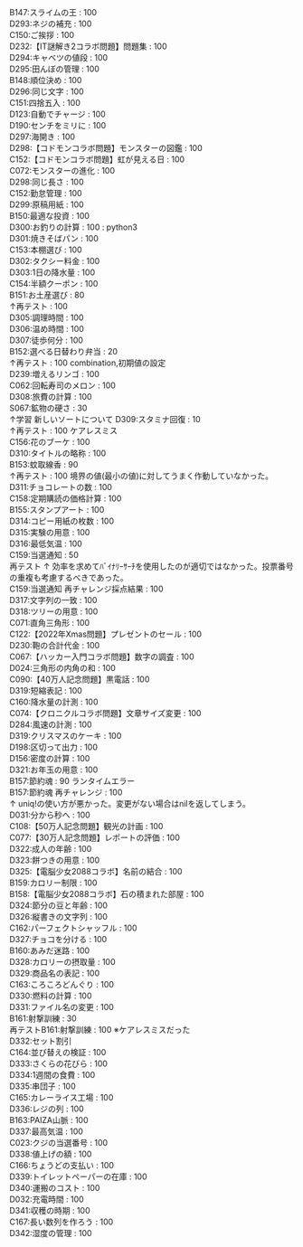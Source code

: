 B147:スライムの王 : 100<br>
D293:ネジの補充 : 100<br>
C150:ご挨拶 : 100<br>
D232:【IT謎解き2コラボ問題】問題集 : 100<br>
D294:キャベツの値段 : 100<br>
D295:田んぼの管理 : 100<br>
B148:順位決め : 100<br>
D296:同じ文字 : 100<br>
C151:四捨五入 : 100<br>
D123:自動でチャージ : 100<br>
D190:センチをミリに : 100<br>
D297:海開き : 100<br>
D298:【コドモンコラボ問題】モンスターの図鑑 : 100<br>
C152:【コドモンコラボ問題】虹が見える日 : 100<br>
C072:モンスターの進化 : 100<br>
D298:同じ長さ : 100<br>
C152:勤怠管理 : 100<br>
D299:原稿用紙 : 100<br>
B150:最適な投資 : 100<br>
D300:お釣りの計算 : 100 : python3<br>
D301:焼きそばパン : 100<br>
C153:本棚選び : 100<br>
D302:タクシー料金 : 100<br>
D303:1日の降水量 : 100<br>
C154:半額クーポン : 100<br>
B151:お土産選び : 80<br>
↑再テスト : 100<br>
D305:調理時間 : 100<br>
D306:温め時間 : 100<br>
D307:徒歩何分 : 100<br>
B152:選べる日替わり弁当 : 20<br>
↑再テスト : 100 combination,初期値の設定 <br>
D239:増えるリンゴ : 100<br>
C062:回転寿司のメロン : 100<br>
D308:旅費の計算 : 100<br>
S067:鉱物の硬さ : 30<br>
↑学習 新しいソートについて
D309:スタミナ回復 : 10<br>
↑再テスト : 100 ケアレスミス<br>
C156:花のブーケ : 100<br>
D310:タイトルの略称 : 100<br>
B153:蚊取線香 : 90<br>
↑再テスト : 100 境界の値(最小の値)に対してうまく作動していなかった。 <br>
D311:チョコレートの数 : 100<br>
C158:定期購読の価格計算 : 100<br>
B155:スタンプアート : 100<br>
D314:コピー用紙の枚数 : 100<br>
D315:実験の用意 : 100<br>
D316:最低気温 : 100<br>
C159:当選通知 : 50<br> 再テスト
↑ 効率を求めてﾊﾞｲﾅﾘｰｻｰﾁを使用したのが適切ではなかった。投票番号の重複も考慮するべきであった。<br>
C159:当選通知 再チャレンジ採点結果 : 100<br>
D317:文字列の一致 : 100<br>
D318:ツリーの用意 : 100<br>
C071:直角三角形 : 100<br>
C122:【2022年Xmas問題】プレゼントのセール : 100<br>
D230:鞄の合計代金 : 100<br>
C067:【ハッカー入門コラボ問題】数字の調査 : 100<br>
D024:三角形の内角の和 : 100<br>
C090:【40万人記念問題】黒電話 : 100<br>
D319:短縮表記 : 100<br>
C160:降水量の計測 : 100<br>
C074:【クロニクルコラボ問題】文章サイズ変更 : 100<br>
D284:風速の計測 : 100<br>
D319:クリスマスのケーキ : 100<br>
D198:区切って出力 : 100<br>
D156:密度の計算 : 100<br>
D321:お年玉の用意 : 100<br>
B157:節約魂 : 90 ランタイムエラー<br>
B157:節約魂 再チャレンジ : 100<br>
↑ uniq!の使い方が悪かった。変更がない場合はnilを返してしまう。<br>
D031:分から秒へ : 100<br>
C108:【50万人記念問題】観光の計画 : 100<br>
C077:【30万人記念問題】レポートの評価 : 100<br>
D322:成人の年齢 : 100<br>
D323:餅つきの用意 : 100<br>
D325:【電脳少女2088コラボ】名前の結合 : 100<br>
B159:カロリー制限 : 100<br>
B158:【電脳少女2088コラボ】石の積まれた部屋 : 100<br>
D324:節分の豆と年齢 : 100<br>
D326:縦書きの文字列 : 100<br>
C162:パーフェクトシャッフル : 100<br>
D327:チョコを分ける : 100<br>
B160:あみだ迷路 : 100<br>
D328:カロリーの摂取量 : 100<br>
D329:商品名の表記 : 100<br>
C163:ころころどんぐり : 100<br>
D330:燃料の計算 : 100<br>
D331:ファイル名の変更 : 100<br>
B161:射撃訓練 : 30<br>
再テストB161:射撃訓練 : 100 ※ケアレスミスだった<br>
D332:セット割引 <br>
C164:並び替えの検証 : 100<br>
D333:さくらの花びら : 100<br>
D334:1週間の食費 : 100<br>
D335:串団子 : 100<br>
C165:カレーライス工場 : 100<br>
D336:レジの列 : 100<br>
B163:PAIZA山脈 : 100<br>
D337:最高気温 : 100<br>
C023:クジの当選番号 : 100<br>
D338:値上げの額 : 100<br>
C166:ちょうどの支払い : 100<br>
D339:トイレットペーパーの在庫 : 100<br>
D340:運搬のコスト : 100<br>
D032:充電時間 : 100<br>
D341:収穫の時期 : 100<br>
C167:長い数列を作ろう : 100<br>
D342:湿度の管理 : 100<br>